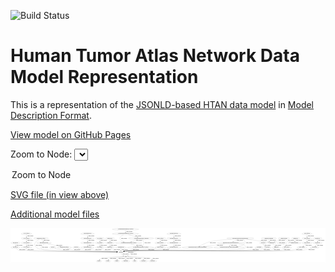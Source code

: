 <link rel='stylesheet' href="assets/style.css">
<link rel='stylesheet' href="https://unpkg.com/leaflet@1.5.1/dist/leaflet.css" integrity="sha512-xwE/Az9zrjBIphAcBb3F6JVqxf46+CDLwfLMHloNu6KEQCAWi6HcDUbeOfBIptF7tcCzusKFjFw2yuvEpDL9wQ==" crossorigin="">
<script type="text/javascript" src="https://code.jquery.com/jquery-3.2.1.min.js"></script>
<script type="text/javascript"  src="https://unpkg.com/leaflet@1.5.1/dist/leaflet.js"></script>
<script type="text/javascript" src="assets/actions.js"></script>

![Build Status](https://github.com/CBIIT/htan-model/actions/workflows/model-test-and-deploy.yml/badge.svg)

# Human Tumor Atlas Network Data Model Representation

This is a representation of the [JSONLD-based HTAN data model](https://github.com/ncihtan/data-models.git) in [Model Description Format](https://github.com/CBIIT/bento-mdf).

[View model on GitHub Pages](https://cbiit.github.io/icdc-model-tool/)


Zoom to Node: <select id="node_select">
  <option value="">Zoom to Node</option>
</select>
<div id="model"></div>

<p>
<a href="./model-desc/htan-model.svg">SVG file (in view above)</a>
<p>
<a href="./model-desc">Additional model files</a>
<div id='graph' style='display:off;'>
<svg width="6027pt" height="653pt"
 viewBox="0.00 0.00 6026.99 653.00" xmlns="http://www.w3.org/2000/svg" xmlns:xlink="http://www.w3.org/1999/xlink">
<g id="graph0" class="graph" transform="scale(1 1) rotate(0) translate(4 649)">
<title>Perl</title>
<polygon fill="#ffffff" stroke="transparent" points="-4,4 -4,-649 6022.9919,-649 6022.9919,4 -4,4"/>
<!-- ScATAC_seqLevel4 -->
<g id="node1" class="node">
<title>ScATAC_seqLevel4</title>
<ellipse fill="none" stroke="#000000" cx="300.9919" cy="-540" rx="100.9827" ry="18"/>
<text text-anchor="middle" x="300.9919" y="-536.3" font-family="Times,serif" font-size="14.00" fill="#000000">ScATAC_seqLevel4</text>
</g>
<!-- ScATAC_seqLevel3 -->
<g id="node15" class="node">
<title>ScATAC_seqLevel3</title>
<ellipse fill="none" stroke="#000000" cx="300.9919" cy="-453" rx="100.9827" ry="18"/>
<text text-anchor="middle" x="300.9919" y="-449.3" font-family="Times,serif" font-size="14.00" fill="#000000">ScATAC_seqLevel3</text>
</g>
<!-- ScATAC_seqLevel4&#45;&gt;ScATAC_seqLevel3 -->
<g id="edge13" class="edge">
<title>ScATAC_seqLevel4&#45;&gt;ScATAC_seqLevel3</title>
<path fill="none" stroke="#000000" d="M300.9919,-521.9735C300.9919,-510.1918 300.9919,-494.5607 300.9919,-481.1581"/>
<polygon fill="#000000" stroke="#000000" points="304.492,-481.0033 300.9919,-471.0034 297.492,-481.0034 304.492,-481.0033"/>
<text text-anchor="middle" x="374.9919" y="-492.8" font-family="Times,serif" font-size="14.00" fill="#000000">requires_component</text>
</g>
<!-- Biospecimen -->
<g id="node2" class="node">
<title>Biospecimen</title>
<ellipse fill="none" stroke="#000000" cx="2108.9919" cy="-192" rx="70.3881" ry="18"/>
<text text-anchor="middle" x="2108.9919" y="-188.3" font-family="Times,serif" font-size="14.00" fill="#000000">Biospecimen</text>
</g>
<!-- Patient -->
<g id="node43" class="node">
<title>Patient</title>
<ellipse fill="none" stroke="#000000" cx="2200.9919" cy="-105" rx="44.393" ry="18"/>
<text text-anchor="middle" x="2200.9919" y="-101.3" font-family="Times,serif" font-size="14.00" fill="#000000">Patient</text>
</g>
<!-- Biospecimen&#45;&gt;Patient -->
<g id="edge17" class="edge">
<title>Biospecimen&#45;&gt;Patient</title>
<path fill="none" stroke="#000000" d="M2110.6341,-173.7115C2112.4275,-163.1101 2116.1735,-150.1007 2123.9919,-141 2132.1057,-131.5555 2143.2355,-124.426 2154.5119,-119.1114"/>
<polygon fill="#000000" stroke="#000000" points="2156.1434,-122.2201 2163.9555,-115.063 2153.3853,-115.7863 2156.1434,-122.2201"/>
<text text-anchor="middle" x="2197.9919" y="-144.8" font-family="Times,serif" font-size="14.00" fill="#000000">requires_component</text>
</g>
<!-- ScmC_seqLevel1 -->
<g id="node3" class="node">
<title>ScmC_seqLevel1</title>
<ellipse fill="none" stroke="#000000" cx="90.9919" cy="-279" rx="90.9839" ry="18"/>
<text text-anchor="middle" x="90.9919" y="-275.3" font-family="Times,serif" font-size="14.00" fill="#000000">ScmC_seqLevel1</text>
</g>
<!-- ScmC_seqLevel1&#45;&gt;Biospecimen -->
<g id="edge10" class="edge">
<title>ScmC_seqLevel1&#45;&gt;Biospecimen</title>
<path fill="none" stroke="#000000" d="M104.7485,-261.0118C114.9575,-249.2098 130.0076,-234.7547 146.9919,-228 191.3791,-210.3471 1664.7349,-195.9871 2028.4426,-192.7055"/>
<polygon fill="#000000" stroke="#000000" points="2028.6536,-196.2039 2038.6217,-192.614 2028.5906,-189.2041 2028.6536,-196.2039"/>
<text text-anchor="middle" x="220.9919" y="-231.8" font-family="Times,serif" font-size="14.00" fill="#000000">requires_component</text>
</g>
<!-- ScATAC_seqLevel1 -->
<g id="node4" class="node">
<title>ScATAC_seqLevel1</title>
<ellipse fill="none" stroke="#000000" cx="300.9919" cy="-279" rx="100.9827" ry="18"/>
<text text-anchor="middle" x="300.9919" y="-275.3" font-family="Times,serif" font-size="14.00" fill="#000000">ScATAC_seqLevel1</text>
</g>
<!-- ScATAC_seqLevel1&#45;&gt;Biospecimen -->
<g id="edge12" class="edge">
<title>ScATAC_seqLevel1&#45;&gt;Biospecimen</title>
<path fill="none" stroke="#000000" d="M297.3539,-260.8075C296.2811,-249.6895 297.2409,-236.0957 305.9919,-228 338.0226,-198.368 1682.3175,-193.0436 2028.4105,-192.1632"/>
<polygon fill="#000000" stroke="#000000" points="2028.6088,-195.6629 2038.6,-192.1379 2028.5913,-188.6629 2028.6088,-195.6629"/>
<text text-anchor="middle" x="379.9919" y="-231.8" font-family="Times,serif" font-size="14.00" fill="#000000">requires_component</text>
</g>
<!-- Slide_seqLevel3 -->
<g id="node5" class="node">
<title>Slide_seqLevel3</title>
<ellipse fill="none" stroke="#000000" cx="5870.9919" cy="-453" rx="86.3847" ry="18"/>
<text text-anchor="middle" x="5870.9919" y="-449.3" font-family="Times,serif" font-size="14.00" fill="#000000">Slide_seqLevel3</text>
</g>
<!-- Slide_seqLevel2 -->
<g id="node66" class="node">
<title>Slide_seqLevel2</title>
<ellipse fill="none" stroke="#000000" cx="5870.9919" cy="-366" rx="86.3847" ry="18"/>
<text text-anchor="middle" x="5870.9919" y="-362.3" font-family="Times,serif" font-size="14.00" fill="#000000">Slide_seqLevel2</text>
</g>
<!-- Slide_seqLevel3&#45;&gt;Slide_seqLevel2 -->
<g id="edge8" class="edge">
<title>Slide_seqLevel3&#45;&gt;Slide_seqLevel2</title>
<path fill="none" stroke="#000000" d="M5870.9919,-434.9735C5870.9919,-423.1918 5870.9919,-407.5607 5870.9919,-394.1581"/>
<polygon fill="#000000" stroke="#000000" points="5874.492,-394.0033 5870.9919,-384.0034 5867.492,-394.0034 5874.492,-394.0033"/>
<text text-anchor="middle" x="5944.9919" y="-405.8" font-family="Times,serif" font-size="14.00" fill="#000000">requires_component</text>
</g>
<!-- ImagingLevel4 -->
<g id="node6" class="node">
<title>ImagingLevel4</title>
<ellipse fill="none" stroke="#000000" cx="5452.9919" cy="-453" rx="80.6858" ry="18"/>
<text text-anchor="middle" x="5452.9919" y="-449.3" font-family="Times,serif" font-size="14.00" fill="#000000">ImagingLevel4</text>
</g>
<!-- ImagingLevel3Channels -->
<g id="node8" class="node">
<title>ImagingLevel3Channels</title>
<ellipse fill="none" stroke="#000000" cx="5430.9919" cy="-366" rx="124.2781" ry="18"/>
<text text-anchor="middle" x="5430.9919" y="-362.3" font-family="Times,serif" font-size="14.00" fill="#000000">ImagingLevel3Channels</text>
</g>
<!-- ImagingLevel4&#45;&gt;ImagingLevel3Channels -->
<g id="edge9" class="edge">
<title>ImagingLevel4&#45;&gt;ImagingLevel3Channels</title>
<path fill="none" stroke="#000000" d="M5448.4335,-434.9735C5445.4247,-423.0751 5441.4232,-407.2508 5438.0119,-393.7606"/>
<polygon fill="#000000" stroke="#000000" points="5441.3893,-392.8401 5435.5445,-384.0034 5434.6029,-394.5563 5441.3893,-392.8401"/>
<text text-anchor="middle" x="5516.9919" y="-405.8" font-family="Times,serif" font-size="14.00" fill="#000000">requires_component</text>
</g>
<!-- _10xVisiumSpatialTranscriptomics_AuxiliaryFiles -->
<g id="node7" class="node">
<title>_10xVisiumSpatialTranscriptomics_AuxiliaryFiles</title>
<ellipse fill="none" stroke="#000000" cx="2494.9919" cy="-453" rx="243.1569" ry="18"/>
<text text-anchor="middle" x="2494.9919" y="-449.3" font-family="Times,serif" font-size="14.00" fill="#000000">_10xVisiumSpatialTranscriptomics_AuxiliaryFiles</text>
</g>
<!-- _10xVisiumSpatialTranscriptomics_RNA_seqLevel1 -->
<g id="node32" class="node">
<title>_10xVisiumSpatialTranscriptomics_RNA_seqLevel1</title>
<ellipse fill="none" stroke="#000000" cx="2485.9919" cy="-279" rx="252.6553" ry="18"/>
<text text-anchor="middle" x="2485.9919" y="-275.3" font-family="Times,serif" font-size="14.00" fill="#000000">_10xVisiumSpatialTranscriptomics_RNA_seqLevel1</text>
</g>
<!-- _10xVisiumSpatialTranscriptomics_AuxiliaryFiles&#45;&gt;_10xVisiumSpatialTranscriptomics_RNA_seqLevel1 -->
<g id="edge37" class="edge">
<title>_10xVisiumSpatialTranscriptomics_AuxiliaryFiles&#45;&gt;_10xVisiumSpatialTranscriptomics_RNA_seqLevel1</title>
<path fill="none" stroke="#000000" d="M2517.7929,-434.8934C2522.7458,-429.6966 2527.3031,-423.6229 2529.9919,-417 2547.0449,-374.9963 2549.405,-355.9664 2529.9919,-315 2528.1375,-311.0867 2525.6263,-307.4574 2522.7379,-304.1296"/>
<polygon fill="#000000" stroke="#000000" points="2525.0176,-301.4616 2515.4454,-296.9203 2520.0963,-306.4397 2525.0176,-301.4616"/>
<text text-anchor="middle" x="2617.9919" y="-362.3" font-family="Times,serif" font-size="14.00" fill="#000000">requires_component</text>
</g>
<!-- _10xVisiumSpatialTranscriptomics_RNA_seqLevel2 -->
<g id="node46" class="node">
<title>_10xVisiumSpatialTranscriptomics_RNA_seqLevel2</title>
<ellipse fill="none" stroke="#000000" cx="2254.9919" cy="-366" rx="252.6553" ry="18"/>
<text text-anchor="middle" x="2254.9919" y="-362.3" font-family="Times,serif" font-size="14.00" fill="#000000">_10xVisiumSpatialTranscriptomics_RNA_seqLevel2</text>
</g>
<!-- _10xVisiumSpatialTranscriptomics_AuxiliaryFiles&#45;&gt;_10xVisiumSpatialTranscriptomics_RNA_seqLevel2 -->
<g id="edge36" class="edge">
<title>_10xVisiumSpatialTranscriptomics_AuxiliaryFiles&#45;&gt;_10xVisiumSpatialTranscriptomics_RNA_seqLevel2</title>
<path fill="none" stroke="#000000" d="M2437.231,-435.497C2419.4246,-429.8606 2399.8173,-423.4088 2381.9919,-417 2356.95,-407.9967 2329.5112,-397.1095 2306.5659,-387.7102"/>
<polygon fill="#000000" stroke="#000000" points="2307.6069,-384.3538 2297.0275,-383.7829 2304.9418,-390.8266 2307.6069,-384.3538"/>
<text text-anchor="middle" x="2455.9919" y="-405.8" font-family="Times,serif" font-size="14.00" fill="#000000">requires_component</text>
</g>
<!-- BulkMethylation_seqLevel2 -->
<g id="node9" class="node">
<title>BulkMethylation_seqLevel2</title>
<ellipse fill="none" stroke="#000000" cx="635.9919" cy="-366" rx="140.2752" ry="18"/>
<text text-anchor="middle" x="635.9919" y="-362.3" font-family="Times,serif" font-size="14.00" fill="#000000">BulkMethylation_seqLevel2</text>
</g>
<!-- BulkMethylation_seqLevel2&#45;&gt;Biospecimen -->
<g id="edge32" class="edge">
<title>BulkMethylation_seqLevel2&#45;&gt;Biospecimen</title>
<path fill="none" stroke="#000000" d="M632.6801,-347.7384C629.9718,-337.1465 625.2005,-324.1377 616.9919,-315 605.0375,-301.6924 590.3965,-312.2169 580.9919,-297 572.5802,-283.3896 570.2488,-272.8569 580.9919,-261 629.9423,-206.9749 1719.5792,-194.8623 2028.1977,-192.511"/>
<polygon fill="#000000" stroke="#000000" points="2028.4351,-196.0094 2038.4086,-192.4346 2028.3827,-189.0096 2028.4351,-196.0094"/>
<text text-anchor="middle" x="654.9919" y="-275.3" font-family="Times,serif" font-size="14.00" fill="#000000">requires_component</text>
</g>
<!-- BulkMethylation_seqLevel1 -->
<g id="node29" class="node">
<title>BulkMethylation_seqLevel1</title>
<ellipse fill="none" stroke="#000000" cx="1027.9919" cy="-279" rx="140.2752" ry="18"/>
<text text-anchor="middle" x="1027.9919" y="-275.3" font-family="Times,serif" font-size="14.00" fill="#000000">BulkMethylation_seqLevel1</text>
</g>
<!-- BulkMethylation_seqLevel2&#45;&gt;BulkMethylation_seqLevel1 -->
<g id="edge31" class="edge">
<title>BulkMethylation_seqLevel2&#45;&gt;BulkMethylation_seqLevel1</title>
<path fill="none" stroke="#000000" d="M706.5264,-350.3457C774.4211,-335.2772 876.9673,-312.5182 947.9017,-296.7751"/>
<polygon fill="#000000" stroke="#000000" points="948.69,-300.1854 957.6941,-294.6018 947.1733,-293.3517 948.69,-300.1854"/>
<text text-anchor="middle" x="929.9919" y="-318.8" font-family="Times,serif" font-size="14.00" fill="#000000">requires_component</text>
</g>
<!-- MassSpectrometryLevel1 -->
<g id="node10" class="node">
<title>MassSpectrometryLevel1</title>
<ellipse fill="none" stroke="#000000" cx="1469.9919" cy="-279" rx="130.777" ry="18"/>
<text text-anchor="middle" x="1469.9919" y="-275.3" font-family="Times,serif" font-size="14.00" fill="#000000">MassSpectrometryLevel1</text>
</g>
<!-- MassSpectrometryLevel1&#45;&gt;Biospecimen -->
<g id="edge30" class="edge">
<title>MassSpectrometryLevel1&#45;&gt;Biospecimen</title>
<path fill="none" stroke="#000000" d="M1506.3495,-261.7001C1532.5862,-250.0568 1569.1943,-235.508 1602.9919,-228 1681.9108,-210.4685 1907.8708,-199.5676 2029.385,-194.8035"/>
<polygon fill="#000000" stroke="#000000" points="2029.523,-198.3008 2039.38,-194.4162 2029.2519,-191.3061 2029.523,-198.3008"/>
<text text-anchor="middle" x="1676.9919" y="-231.8" font-family="Times,serif" font-size="14.00" fill="#000000">requires_component</text>
</g>
<!-- ElectronMicroscopyLevel4 -->
<g id="node11" class="node">
<title>ElectronMicroscopyLevel4</title>
<ellipse fill="none" stroke="#000000" cx="3122.9919" cy="-540" rx="135.6761" ry="18"/>
<text text-anchor="middle" x="3122.9919" y="-536.3" font-family="Times,serif" font-size="14.00" fill="#000000">ElectronMicroscopyLevel4</text>
</g>
<!-- ElectronMicroscopyLevel3 -->
<g id="node30" class="node">
<title>ElectronMicroscopyLevel3</title>
<ellipse fill="none" stroke="#000000" cx="3122.9919" cy="-453" rx="135.6761" ry="18"/>
<text text-anchor="middle" x="3122.9919" y="-449.3" font-family="Times,serif" font-size="14.00" fill="#000000">ElectronMicroscopyLevel3</text>
</g>
<!-- ElectronMicroscopyLevel4&#45;&gt;ElectronMicroscopyLevel3 -->
<g id="edge33" class="edge">
<title>ElectronMicroscopyLevel4&#45;&gt;ElectronMicroscopyLevel3</title>
<path fill="none" stroke="#000000" d="M3122.9919,-521.9735C3122.9919,-510.1918 3122.9919,-494.5607 3122.9919,-481.1581"/>
<polygon fill="#000000" stroke="#000000" points="3126.492,-481.0033 3122.9919,-471.0034 3119.492,-481.0034 3126.492,-481.0033"/>
<text text-anchor="middle" x="3196.9919" y="-492.8" font-family="Times,serif" font-size="14.00" fill="#000000">requires_component</text>
</g>
<!-- Exposure -->
<g id="node12" class="node">
<title>Exposure</title>
<ellipse fill="none" stroke="#000000" cx="1687.9919" cy="-18" rx="54.6905" ry="18"/>
<text text-anchor="middle" x="1687.9919" y="-14.3" font-family="Times,serif" font-size="14.00" fill="#000000">Exposure</text>
</g>
<!-- OtherAssay -->
<g id="node13" class="node">
<title>OtherAssay</title>
<ellipse fill="none" stroke="#000000" cx="803.9919" cy="-279" rx="65.7887" ry="18"/>
<text text-anchor="middle" x="803.9919" y="-275.3" font-family="Times,serif" font-size="14.00" fill="#000000">OtherAssay</text>
</g>
<!-- OtherAssay&#45;&gt;Biospecimen -->
<g id="edge23" class="edge">
<title>OtherAssay&#45;&gt;Biospecimen</title>
<path fill="none" stroke="#000000" d="M844.112,-264.5787C880.1821,-252.3525 934.8858,-235.6249 983.9919,-228 1086.1937,-212.1308 1788.7552,-197.8881 2028.7981,-193.4349"/>
<polygon fill="#000000" stroke="#000000" points="2028.9187,-196.9333 2038.8523,-193.249 2028.7893,-189.9345 2028.9187,-196.9333"/>
<text text-anchor="middle" x="1057.9919" y="-231.8" font-family="Times,serif" font-size="14.00" fill="#000000">requires_component</text>
</g>
<!-- HI_C_seqLevel1 -->
<g id="node14" class="node">
<title>HI_C_seqLevel1</title>
<ellipse fill="none" stroke="#000000" cx="1705.9919" cy="-279" rx="87.1846" ry="18"/>
<text text-anchor="middle" x="1705.9919" y="-275.3" font-family="Times,serif" font-size="14.00" fill="#000000">HI_C_seqLevel1</text>
</g>
<!-- HI_C_seqLevel1&#45;&gt;Biospecimen -->
<g id="edge22" class="edge">
<title>HI_C_seqLevel1&#45;&gt;Biospecimen</title>
<path fill="none" stroke="#000000" d="M1727.0367,-261.2911C1741.9535,-249.7753 1762.9777,-235.5447 1783.9919,-228 1827.8004,-212.2714 1948.8419,-201.9215 2030.1937,-196.5133"/>
<polygon fill="#000000" stroke="#000000" points="2030.6544,-199.9907 2040.405,-195.8464 2030.1982,-193.0056 2030.6544,-199.9907"/>
<text text-anchor="middle" x="1857.9919" y="-231.8" font-family="Times,serif" font-size="14.00" fill="#000000">requires_component</text>
</g>
<!-- ScATAC_seqLevel2 -->
<g id="node27" class="node">
<title>ScATAC_seqLevel2</title>
<ellipse fill="none" stroke="#000000" cx="300.9919" cy="-366" rx="100.9827" ry="18"/>
<text text-anchor="middle" x="300.9919" y="-362.3" font-family="Times,serif" font-size="14.00" fill="#000000">ScATAC_seqLevel2</text>
</g>
<!-- ScATAC_seqLevel3&#45;&gt;ScATAC_seqLevel2 -->
<g id="edge24" class="edge">
<title>ScATAC_seqLevel3&#45;&gt;ScATAC_seqLevel2</title>
<path fill="none" stroke="#000000" d="M300.9919,-434.9735C300.9919,-423.1918 300.9919,-407.5607 300.9919,-394.1581"/>
<polygon fill="#000000" stroke="#000000" points="304.492,-394.0033 300.9919,-384.0034 297.492,-394.0034 304.492,-394.0033"/>
<text text-anchor="middle" x="374.9919" y="-405.8" font-family="Times,serif" font-size="14.00" fill="#000000">requires_component</text>
</g>
<!-- NanoStringGeoMxDSPSpatialTranscriptomicsLevel3 -->
<g id="node16" class="node">
<title>NanoStringGeoMxDSPSpatialTranscriptomicsLevel3</title>
<ellipse fill="none" stroke="#000000" cx="4392.9919" cy="-453" rx="258.0542" ry="18"/>
<text text-anchor="middle" x="4392.9919" y="-449.3" font-family="Times,serif" font-size="14.00" fill="#000000">NanoStringGeoMxDSPSpatialTranscriptomicsLevel3</text>
</g>
<!-- NanoStringGeoMxDSPROIDCCSegmentAnnotationMetadata -->
<g id="node37" class="node">
<title>NanoStringGeoMxDSPROIDCCSegmentAnnotationMetadata</title>
<ellipse fill="none" stroke="#000000" cx="3571.9919" cy="-279" rx="295.1477" ry="18"/>
<text text-anchor="middle" x="3571.9919" y="-275.3" font-family="Times,serif" font-size="14.00" fill="#000000">NanoStringGeoMxDSPROIDCCSegmentAnnotationMetadata</text>
</g>
<!-- NanoStringGeoMxDSPSpatialTranscriptomicsLevel3&#45;&gt;NanoStringGeoMxDSPROIDCCSegmentAnnotationMetadata -->
<g id="edge28" class="edge">
<title>NanoStringGeoMxDSPSpatialTranscriptomicsLevel3&#45;&gt;NanoStringGeoMxDSPROIDCCSegmentAnnotationMetadata</title>
<path fill="none" stroke="#000000" d="M4222.1361,-439.4899C4074.372,-426.6679 3872.6367,-406.1144 3794.9919,-384 3727.1761,-364.6851 3654.2711,-326.7325 3610.9251,-302.1375"/>
<polygon fill="#000000" stroke="#000000" points="3612.5537,-299.0368 3602.1367,-297.1035 3609.0744,-305.111 3612.5537,-299.0368"/>
<text text-anchor="middle" x="3868.9919" y="-362.3" font-family="Times,serif" font-size="14.00" fill="#000000">requires_component</text>
</g>
<!-- NanoStringGeoMxDSPSpatialTranscriptomicsLevel1 -->
<g id="node39" class="node">
<title>NanoStringGeoMxDSPSpatialTranscriptomicsLevel1</title>
<ellipse fill="none" stroke="#000000" cx="4209.9919" cy="-366" rx="258.0542" ry="18"/>
<text text-anchor="middle" x="4209.9919" y="-362.3" font-family="Times,serif" font-size="14.00" fill="#000000">NanoStringGeoMxDSPSpatialTranscriptomicsLevel1</text>
</g>
<!-- NanoStringGeoMxDSPSpatialTranscriptomicsLevel3&#45;&gt;NanoStringGeoMxDSPSpatialTranscriptomicsLevel1 -->
<g id="edge27" class="edge">
<title>NanoStringGeoMxDSPSpatialTranscriptomicsLevel3&#45;&gt;NanoStringGeoMxDSPSpatialTranscriptomicsLevel1</title>
<path fill="none" stroke="#000000" d="M4355.5176,-435.1843C4326.9932,-421.6236 4287.5556,-402.8745 4256.93,-388.3148"/>
<polygon fill="#000000" stroke="#000000" points="4258.2643,-385.0738 4247.7302,-383.9411 4255.2588,-391.3958 4258.2643,-385.0738"/>
<text text-anchor="middle" x="4386.9919" y="-405.8" font-family="Times,serif" font-size="14.00" fill="#000000">requires_component</text>
</g>
<!-- ImagingLevel2 -->
<g id="node60" class="node">
<title>ImagingLevel2</title>
<ellipse fill="none" stroke="#000000" cx="4996.9919" cy="-366" rx="80.6858" ry="18"/>
<text text-anchor="middle" x="4996.9919" y="-362.3" font-family="Times,serif" font-size="14.00" fill="#000000">ImagingLevel2</text>
</g>
<!-- NanoStringGeoMxDSPSpatialTranscriptomicsLevel3&#45;&gt;ImagingLevel2 -->
<g id="edge26" class="edge">
<title>NanoStringGeoMxDSPSpatialTranscriptomicsLevel3&#45;&gt;ImagingLevel2</title>
<path fill="none" stroke="#000000" d="M4514.8842,-437.1014C4654.8528,-418.7767 4870.127,-390.3584 4907.9919,-384 4914.5725,-382.895 4921.4101,-381.6633 4928.2398,-380.377"/>
<polygon fill="#000000" stroke="#000000" points="4929.0495,-383.7855 4938.2097,-378.4618 4927.7289,-376.9112 4929.0495,-383.7855"/>
<text text-anchor="middle" x="4845.9919" y="-405.8" font-family="Times,serif" font-size="14.00" fill="#000000">requires_component</text>
</g>
<!-- NanoStringGeoMxDSPROIRCCSegmentAnnotationMetadata -->
<g id="node64" class="node">
<title>NanoStringGeoMxDSPROIRCCSegmentAnnotationMetadata</title>
<ellipse fill="none" stroke="#000000" cx="4178.9919" cy="-279" rx="294.3478" ry="18"/>
<text text-anchor="middle" x="4178.9919" y="-275.3" font-family="Times,serif" font-size="14.00" fill="#000000">NanoStringGeoMxDSPROIRCCSegmentAnnotationMetadata</text>
</g>
<!-- NanoStringGeoMxDSPSpatialTranscriptomicsLevel3&#45;&gt;NanoStringGeoMxDSPROIRCCSegmentAnnotationMetadata -->
<g id="edge29" class="edge">
<title>NanoStringGeoMxDSPSpatialTranscriptomicsLevel3&#45;&gt;NanoStringGeoMxDSPROIRCCSegmentAnnotationMetadata</title>
<path fill="none" stroke="#000000" d="M4441.4779,-435.1689C4450.1503,-430.3041 4458.483,-424.3032 4464.9919,-417 4485.7022,-393.7627 4496.0577,-372.6046 4476.9919,-348 4458.1191,-323.6444 4395.1256,-307.1916 4331.8881,-296.4814"/>
<polygon fill="#000000" stroke="#000000" points="4332.1793,-292.9823 4321.7435,-294.8114 4331.0422,-299.8893 4332.1793,-292.9823"/>
<text text-anchor="middle" x="4561.9919" y="-362.3" font-family="Times,serif" font-size="14.00" fill="#000000">requires_component</text>
</g>
<!-- ImagingLevel3Segmentation -->
<g id="node17" class="node">
<title>ImagingLevel3Segmentation</title>
<ellipse fill="none" stroke="#000000" cx="4939.9919" cy="-453" rx="145.6742" ry="18"/>
<text text-anchor="middle" x="4939.9919" y="-449.3" font-family="Times,serif" font-size="14.00" fill="#000000">ImagingLevel3Segmentation</text>
</g>
<!-- ImagingLevel3Segmentation&#45;&gt;ImagingLevel2 -->
<g id="edge20" class="edge">
<title>ImagingLevel3Segmentation&#45;&gt;ImagingLevel2</title>
<path fill="none" stroke="#000000" d="M4936.3451,-434.9217C4935.2128,-424.6456 4935.4628,-411.8956 4940.9919,-402 4943.8812,-396.829 4947.858,-392.2857 4952.3711,-388.3258"/>
<polygon fill="#000000" stroke="#000000" points="4954.5578,-391.0597 4960.3753,-382.2049 4950.3056,-385.4992 4954.5578,-391.0597"/>
<text text-anchor="middle" x="5014.9919" y="-405.8" font-family="Times,serif" font-size="14.00" fill="#000000">requires_component</text>
</g>
<!-- ScRNA_seqLevel4 -->
<g id="node18" class="node">
<title>ScRNA_seqLevel4</title>
<ellipse fill="none" stroke="#000000" cx="5669.9919" cy="-540" rx="96.6831" ry="18"/>
<text text-anchor="middle" x="5669.9919" y="-536.3" font-family="Times,serif" font-size="14.00" fill="#000000">ScRNA_seqLevel4</text>
</g>
<!-- ScRNA_seqLevel3 -->
<g id="node31" class="node">
<title>ScRNA_seqLevel3</title>
<ellipse fill="none" stroke="#000000" cx="5669.9919" cy="-453" rx="96.6831" ry="18"/>
<text text-anchor="middle" x="5669.9919" y="-449.3" font-family="Times,serif" font-size="14.00" fill="#000000">ScRNA_seqLevel3</text>
</g>
<!-- ScRNA_seqLevel4&#45;&gt;ScRNA_seqLevel3 -->
<g id="edge21" class="edge">
<title>ScRNA_seqLevel4&#45;&gt;ScRNA_seqLevel3</title>
<path fill="none" stroke="#000000" d="M5669.9919,-521.9735C5669.9919,-510.1918 5669.9919,-494.5607 5669.9919,-481.1581"/>
<polygon fill="#000000" stroke="#000000" points="5673.492,-481.0033 5669.9919,-471.0034 5666.492,-481.0034 5673.492,-481.0033"/>
<text text-anchor="middle" x="5743.9919" y="-492.8" font-family="Times,serif" font-size="14.00" fill="#000000">requires_component</text>
</g>
<!-- HI_C_seqLevel3 -->
<g id="node19" class="node">
<title>HI_C_seqLevel3</title>
<ellipse fill="none" stroke="#000000" cx="1705.9919" cy="-453" rx="87.1846" ry="18"/>
<text text-anchor="middle" x="1705.9919" y="-449.3" font-family="Times,serif" font-size="14.00" fill="#000000">HI_C_seqLevel3</text>
</g>
<!-- HI_C_seqLevel2 -->
<g id="node55" class="node">
<title>HI_C_seqLevel2</title>
<ellipse fill="none" stroke="#000000" cx="1705.9919" cy="-366" rx="87.1846" ry="18"/>
<text text-anchor="middle" x="1705.9919" y="-362.3" font-family="Times,serif" font-size="14.00" fill="#000000">HI_C_seqLevel2</text>
</g>
<!-- HI_C_seqLevel3&#45;&gt;HI_C_seqLevel2 -->
<g id="edge52" class="edge">
<title>HI_C_seqLevel3&#45;&gt;HI_C_seqLevel2</title>
<path fill="none" stroke="#000000" d="M1705.9919,-434.9735C1705.9919,-423.1918 1705.9919,-407.5607 1705.9919,-394.1581"/>
<polygon fill="#000000" stroke="#000000" points="1709.492,-394.0033 1705.9919,-384.0034 1702.492,-394.0034 1709.492,-394.0033"/>
<text text-anchor="middle" x="1779.9919" y="-405.8" font-family="Times,serif" font-size="14.00" fill="#000000">requires_component</text>
</g>
<!-- FollowUp -->
<g id="node20" class="node">
<title>FollowUp</title>
<ellipse fill="none" stroke="#000000" cx="1858.9919" cy="-18" rx="54.6905" ry="18"/>
<text text-anchor="middle" x="1858.9919" y="-14.3" font-family="Times,serif" font-size="14.00" fill="#000000">FollowUp</text>
</g>
<!-- RPPALevel3 -->
<g id="node21" class="node">
<title>RPPALevel3</title>
<ellipse fill="none" stroke="#000000" cx="1253.9919" cy="-279" rx="67.6881" ry="18"/>
<text text-anchor="middle" x="1253.9919" y="-275.3" font-family="Times,serif" font-size="14.00" fill="#000000">RPPALevel3</text>
</g>
<!-- RPPALevel3&#45;&gt;Biospecimen -->
<g id="edge57" class="edge">
<title>RPPALevel3&#45;&gt;Biospecimen</title>
<path fill="none" stroke="#000000" d="M1289.6569,-263.6377C1319.3715,-251.6132 1363.1234,-235.6826 1402.9919,-228 1520.6933,-205.3191 1869.8206,-196.2909 2028.6752,-193.2857"/>
<polygon fill="#000000" stroke="#000000" points="2028.9259,-196.7817 2038.8591,-193.0964 2028.7957,-189.7829 2028.9259,-196.7817"/>
<text text-anchor="middle" x="1476.9919" y="-231.8" font-family="Times,serif" font-size="14.00" fill="#000000">requires_component</text>
</g>
<!-- BulkWESLevel2 -->
<g id="node22" class="node">
<title>BulkWESLevel2</title>
<ellipse fill="none" stroke="#000000" cx="1897.9919" cy="-366" rx="86.3847" ry="18"/>
<text text-anchor="middle" x="1897.9919" y="-362.3" font-family="Times,serif" font-size="14.00" fill="#000000">BulkWESLevel2</text>
</g>
<!-- BulkWESLevel1 -->
<g id="node24" class="node">
<title>BulkWESLevel1</title>
<ellipse fill="none" stroke="#000000" cx="1897.9919" cy="-279" rx="86.3847" ry="18"/>
<text text-anchor="middle" x="1897.9919" y="-275.3" font-family="Times,serif" font-size="14.00" fill="#000000">BulkWESLevel1</text>
</g>
<!-- BulkWESLevel2&#45;&gt;BulkWESLevel1 -->
<g id="edge59" class="edge">
<title>BulkWESLevel2&#45;&gt;BulkWESLevel1</title>
<path fill="none" stroke="#000000" d="M1897.9919,-347.9735C1897.9919,-336.1918 1897.9919,-320.5607 1897.9919,-307.1581"/>
<polygon fill="#000000" stroke="#000000" points="1901.492,-307.0033 1897.9919,-297.0034 1894.492,-307.0034 1901.492,-307.0033"/>
<text text-anchor="middle" x="1971.9919" y="-318.8" font-family="Times,serif" font-size="14.00" fill="#000000">requires_component</text>
</g>
<!-- BulkRNA_seqLevel3 -->
<g id="node23" class="node">
<title>BulkRNA_seqLevel3</title>
<ellipse fill="none" stroke="#000000" cx="2862.9919" cy="-453" rx="106.6812" ry="18"/>
<text text-anchor="middle" x="2862.9919" y="-449.3" font-family="Times,serif" font-size="14.00" fill="#000000">BulkRNA_seqLevel3</text>
</g>
<!-- BulkRNA_seqLevel2 -->
<g id="node53" class="node">
<title>BulkRNA_seqLevel2</title>
<ellipse fill="none" stroke="#000000" cx="2862.9919" cy="-366" rx="106.6812" ry="18"/>
<text text-anchor="middle" x="2862.9919" y="-362.3" font-family="Times,serif" font-size="14.00" fill="#000000">BulkRNA_seqLevel2</text>
</g>
<!-- BulkRNA_seqLevel3&#45;&gt;BulkRNA_seqLevel2 -->
<g id="edge58" class="edge">
<title>BulkRNA_seqLevel3&#45;&gt;BulkRNA_seqLevel2</title>
<path fill="none" stroke="#000000" d="M2862.9919,-434.9735C2862.9919,-423.1918 2862.9919,-407.5607 2862.9919,-394.1581"/>
<polygon fill="#000000" stroke="#000000" points="2866.492,-394.0033 2862.9919,-384.0034 2859.492,-394.0034 2866.492,-394.0033"/>
<text text-anchor="middle" x="2936.9919" y="-405.8" font-family="Times,serif" font-size="14.00" fill="#000000">requires_component</text>
</g>
<!-- BulkWESLevel1&#45;&gt;Biospecimen -->
<g id="edge51" class="edge">
<title>BulkWESLevel1&#45;&gt;Biospecimen</title>
<path fill="none" stroke="#000000" d="M1914.4133,-260.9194C1925.4304,-249.8461 1940.8384,-236.2599 1956.9919,-228 1981.292,-215.5744 2009.9775,-207.3547 2035.8448,-201.9544"/>
<polygon fill="#000000" stroke="#000000" points="2036.8494,-205.3236 2045.9801,-199.9496 2035.491,-198.4567 2036.8494,-205.3236"/>
<text text-anchor="middle" x="2030.9919" y="-231.8" font-family="Times,serif" font-size="14.00" fill="#000000">requires_component</text>
</g>
<!-- MassSpectrometryLevel3 -->
<g id="node25" class="node">
<title>MassSpectrometryLevel3</title>
<ellipse fill="none" stroke="#000000" cx="1469.9919" cy="-453" rx="130.777" ry="18"/>
<text text-anchor="middle" x="1469.9919" y="-449.3" font-family="Times,serif" font-size="14.00" fill="#000000">MassSpectrometryLevel3</text>
</g>
<!-- MassSpectrometryLevel2 -->
<g id="node49" class="node">
<title>MassSpectrometryLevel2</title>
<ellipse fill="none" stroke="#000000" cx="1469.9919" cy="-366" rx="130.777" ry="18"/>
<text text-anchor="middle" x="1469.9919" y="-362.3" font-family="Times,serif" font-size="14.00" fill="#000000">MassSpectrometryLevel2</text>
</g>
<!-- MassSpectrometryLevel3&#45;&gt;MassSpectrometryLevel2 -->
<g id="edge49" class="edge">
<title>MassSpectrometryLevel3&#45;&gt;MassSpectrometryLevel2</title>
<path fill="none" stroke="#000000" d="M1469.9919,-434.9735C1469.9919,-423.1918 1469.9919,-407.5607 1469.9919,-394.1581"/>
<polygon fill="#000000" stroke="#000000" points="1473.492,-394.0033 1469.9919,-384.0034 1466.492,-394.0034 1473.492,-394.0033"/>
<text text-anchor="middle" x="1543.9919" y="-405.8" font-family="Times,serif" font-size="14.00" fill="#000000">requires_component</text>
</g>
<!-- _10xVisiumSpatialTranscriptomics_RNA_seqLevel3 -->
<g id="node26" class="node">
<title>_10xVisiumSpatialTranscriptomics_RNA_seqLevel3</title>
<ellipse fill="none" stroke="#000000" cx="2195.9919" cy="-540" rx="252.6553" ry="18"/>
<text text-anchor="middle" x="2195.9919" y="-536.3" font-family="Times,serif" font-size="14.00" fill="#000000">_10xVisiumSpatialTranscriptomics_RNA_seqLevel3</text>
</g>
<!-- _10xVisiumSpatialTranscriptomics_RNA_seqLevel3&#45;&gt;_10xVisiumSpatialTranscriptomics_AuxiliaryFiles -->
<g id="edge42" class="edge">
<title>_10xVisiumSpatialTranscriptomics_RNA_seqLevel3&#45;&gt;_10xVisiumSpatialTranscriptomics_AuxiliaryFiles</title>
<path fill="none" stroke="#000000" d="M2256.1394,-522.4989C2305.0027,-508.2811 2373.9814,-488.2104 2425.2573,-473.2907"/>
<polygon fill="#000000" stroke="#000000" points="2426.3167,-476.6277 2434.9406,-470.4731 2424.3609,-469.9064 2426.3167,-476.6277"/>
<text text-anchor="middle" x="2437.9919" y="-492.8" font-family="Times,serif" font-size="14.00" fill="#000000">requires_component</text>
</g>
<!-- _10xVisiumSpatialTranscriptomics_RNA_seqLevel3&#45;&gt;_10xVisiumSpatialTranscriptomics_RNA_seqLevel2 -->
<g id="edge41" class="edge">
<title>_10xVisiumSpatialTranscriptomics_RNA_seqLevel3&#45;&gt;_10xVisiumSpatialTranscriptomics_RNA_seqLevel2</title>
<path fill="none" stroke="#000000" d="M2156.7182,-522.134C2119.4766,-502.5946 2072.3348,-469.445 2094.9919,-435 2109.954,-412.2535 2134.1719,-396.9725 2159.2881,-386.7191"/>
<polygon fill="#000000" stroke="#000000" points="2160.8489,-389.8696 2168.9407,-383.0305 2158.3502,-383.3308 2160.8489,-389.8696"/>
<text text-anchor="middle" x="2168.9919" y="-449.3" font-family="Times,serif" font-size="14.00" fill="#000000">requires_component</text>
</g>
<!-- ScATAC_seqLevel2&#45;&gt;ScATAC_seqLevel1 -->
<g id="edge44" class="edge">
<title>ScATAC_seqLevel2&#45;&gt;ScATAC_seqLevel1</title>
<path fill="none" stroke="#000000" d="M299.171,-347.7043C298.6866,-342.0358 298.2317,-335.7649 297.9919,-330 297.6898,-322.7361 297.8887,-314.8952 298.2988,-307.5916"/>
<polygon fill="#000000" stroke="#000000" points="301.8049,-307.6265 299.0169,-297.4051 294.8222,-307.1342 301.8049,-307.6265"/>
<text text-anchor="middle" x="371.9919" y="-318.8" font-family="Times,serif" font-size="14.00" fill="#000000">requires_component</text>
</g>
<!-- ElectronMicroscopyLevel2 -->
<g id="node28" class="node">
<title>ElectronMicroscopyLevel2</title>
<ellipse fill="none" stroke="#000000" cx="3122.9919" cy="-366" rx="135.6761" ry="18"/>
<text text-anchor="middle" x="3122.9919" y="-362.3" font-family="Times,serif" font-size="14.00" fill="#000000">ElectronMicroscopyLevel2</text>
</g>
<!-- ElectronMicroscopyLevel1 -->
<g id="node54" class="node">
<title>ElectronMicroscopyLevel1</title>
<ellipse fill="none" stroke="#000000" cx="3122.9919" cy="-279" rx="135.6761" ry="18"/>
<text text-anchor="middle" x="3122.9919" y="-275.3" font-family="Times,serif" font-size="14.00" fill="#000000">ElectronMicroscopyLevel1</text>
</g>
<!-- ElectronMicroscopyLevel2&#45;&gt;ElectronMicroscopyLevel1 -->
<g id="edge45" class="edge">
<title>ElectronMicroscopyLevel2&#45;&gt;ElectronMicroscopyLevel1</title>
<path fill="none" stroke="#000000" d="M3122.9919,-347.9735C3122.9919,-336.1918 3122.9919,-320.5607 3122.9919,-307.1581"/>
<polygon fill="#000000" stroke="#000000" points="3126.492,-307.0033 3122.9919,-297.0034 3119.492,-307.0034 3126.492,-307.0033"/>
<text text-anchor="middle" x="3196.9919" y="-318.8" font-family="Times,serif" font-size="14.00" fill="#000000">requires_component</text>
</g>
<!-- BulkMethylation_seqLevel1&#45;&gt;Biospecimen -->
<g id="edge46" class="edge">
<title>BulkMethylation_seqLevel1&#45;&gt;Biospecimen</title>
<path fill="none" stroke="#000000" d="M1073.1511,-261.9518C1106.7698,-250.1064 1154.0731,-235.2026 1196.9919,-228 1355.6978,-201.3663 1836.6817,-194.3335 2028.6315,-192.5644"/>
<polygon fill="#000000" stroke="#000000" points="2028.6857,-196.0641 2038.6538,-192.4744 2028.6228,-189.0644 2028.6857,-196.0641"/>
<text text-anchor="middle" x="1270.9919" y="-231.8" font-family="Times,serif" font-size="14.00" fill="#000000">requires_component</text>
</g>
<!-- ElectronMicroscopyLevel3&#45;&gt;ElectronMicroscopyLevel2 -->
<g id="edge47" class="edge">
<title>ElectronMicroscopyLevel3&#45;&gt;ElectronMicroscopyLevel2</title>
<path fill="none" stroke="#000000" d="M3122.9919,-434.9735C3122.9919,-423.1918 3122.9919,-407.5607 3122.9919,-394.1581"/>
<polygon fill="#000000" stroke="#000000" points="3126.492,-394.0033 3122.9919,-384.0034 3119.492,-394.0034 3126.492,-394.0033"/>
<text text-anchor="middle" x="3196.9919" y="-405.8" font-family="Times,serif" font-size="14.00" fill="#000000">requires_component</text>
</g>
<!-- ScRNA_seqLevel2 -->
<g id="node65" class="node">
<title>ScRNA_seqLevel2</title>
<ellipse fill="none" stroke="#000000" cx="5669.9919" cy="-366" rx="96.6831" ry="18"/>
<text text-anchor="middle" x="5669.9919" y="-362.3" font-family="Times,serif" font-size="14.00" fill="#000000">ScRNA_seqLevel2</text>
</g>
<!-- ScRNA_seqLevel3&#45;&gt;ScRNA_seqLevel2 -->
<g id="edge38" class="edge">
<title>ScRNA_seqLevel3&#45;&gt;ScRNA_seqLevel2</title>
<path fill="none" stroke="#000000" d="M5669.9919,-434.9735C5669.9919,-423.1918 5669.9919,-407.5607 5669.9919,-394.1581"/>
<polygon fill="#000000" stroke="#000000" points="5673.492,-394.0033 5669.9919,-384.0034 5666.492,-394.0034 5673.492,-394.0033"/>
<text text-anchor="middle" x="5743.9919" y="-405.8" font-family="Times,serif" font-size="14.00" fill="#000000">requires_component</text>
</g>
<!-- _10xVisiumSpatialTranscriptomics_RNA_seqLevel1&#45;&gt;Biospecimen -->
<g id="edge66" class="edge">
<title>_10xVisiumSpatialTranscriptomics_RNA_seqLevel1&#45;&gt;Biospecimen</title>
<path fill="none" stroke="#000000" d="M2411.0581,-261.7076C2340.796,-245.4932 2236.972,-221.5339 2171.1786,-206.3508"/>
<polygon fill="#000000" stroke="#000000" points="2171.8874,-202.9224 2161.3564,-204.0841 2170.3133,-209.7432 2171.8874,-202.9224"/>
<text text-anchor="middle" x="2394.9919" y="-231.8" font-family="Times,serif" font-size="14.00" fill="#000000">requires_component</text>
</g>
<!-- ImagingLevel3Image -->
<g id="node33" class="node">
<title>ImagingLevel3Image</title>
<ellipse fill="none" stroke="#000000" cx="5228.9919" cy="-453" rx="109.6807" ry="18"/>
<text text-anchor="middle" x="5228.9919" y="-449.3" font-family="Times,serif" font-size="14.00" fill="#000000">ImagingLevel3Image</text>
</g>
<!-- ImagingLevel3Image&#45;&gt;ImagingLevel3Channels -->
<g id="edge67" class="edge">
<title>ImagingLevel3Image&#45;&gt;ImagingLevel3Channels</title>
<path fill="none" stroke="#000000" d="M5245.4531,-434.9967C5256.4861,-423.9542 5271.8969,-410.3733 5287.9919,-402 5303.897,-393.7255 5321.8015,-387.2841 5339.4212,-382.292"/>
<polygon fill="#000000" stroke="#000000" points="5340.4216,-385.6474 5349.1661,-379.6654 5338.5998,-378.8886 5340.4216,-385.6474"/>
<text text-anchor="middle" x="5361.9919" y="-405.8" font-family="Times,serif" font-size="14.00" fill="#000000">requires_component</text>
</g>
<!-- ImagingLevel3Image&#45;&gt;ImagingLevel2 -->
<g id="edge68" class="edge">
<title>ImagingLevel3Image&#45;&gt;ImagingLevel2</title>
<path fill="none" stroke="#000000" d="M5170.6741,-437.6712C5152.2036,-432.0457 5131.933,-425.0529 5113.9919,-417 5102.1705,-411.6939 5100.6216,-407.7142 5088.9919,-402 5076.481,-395.8527 5062.6411,-389.9802 5049.5772,-384.8276"/>
<polygon fill="#000000" stroke="#000000" points="5050.821,-381.5561 5040.2318,-381.2093 5048.2935,-388.0839 5050.821,-381.5561"/>
<text text-anchor="middle" x="5187.9919" y="-405.8" font-family="Times,serif" font-size="14.00" fill="#000000">requires_component</text>
</g>
<!-- SRRSImagingLevel2 -->
<g id="node34" class="node">
<title>SRRSImagingLevel2</title>
<ellipse fill="none" stroke="#000000" cx="2108.9919" cy="-279" rx="106.6812" ry="18"/>
<text text-anchor="middle" x="2108.9919" y="-275.3" font-family="Times,serif" font-size="14.00" fill="#000000">SRRSImagingLevel2</text>
</g>
<!-- SRRSImagingLevel2&#45;&gt;Biospecimen -->
<g id="edge64" class="edge">
<title>SRRSImagingLevel2&#45;&gt;Biospecimen</title>
<path fill="none" stroke="#000000" d="M2108.9919,-260.9735C2108.9919,-249.1918 2108.9919,-233.5607 2108.9919,-220.1581"/>
<polygon fill="#000000" stroke="#000000" points="2112.492,-220.0033 2108.9919,-210.0034 2105.492,-220.0034 2112.492,-220.0033"/>
<text text-anchor="middle" x="2182.9919" y="-231.8" font-family="Times,serif" font-size="14.00" fill="#000000">requires_component</text>
</g>
<!-- BulkRNA_seqLevel1 -->
<g id="node35" class="node">
<title>BulkRNA_seqLevel1</title>
<ellipse fill="none" stroke="#000000" cx="2862.9919" cy="-279" rx="106.6812" ry="18"/>
<text text-anchor="middle" x="2862.9919" y="-275.3" font-family="Times,serif" font-size="14.00" fill="#000000">BulkRNA_seqLevel1</text>
</g>
<!-- BulkRNA_seqLevel1&#45;&gt;Biospecimen -->
<g id="edge62" class="edge">
<title>BulkRNA_seqLevel1&#45;&gt;Biospecimen</title>
<path fill="none" stroke="#000000" d="M2785.7237,-266.5167C2773.1241,-264.5932 2760.2029,-262.6878 2747.9919,-261 2626.0521,-244.146 2595.5788,-239.2174 2472.9919,-228 2346.6009,-216.4345 2313.6056,-228.1566 2187.9919,-210 2181.8706,-209.1152 2175.5215,-208.0033 2169.2035,-206.7685"/>
<polygon fill="#000000" stroke="#000000" points="2169.8378,-203.3258 2159.338,-204.7419 2168.4292,-210.1826 2169.8378,-203.3258"/>
<text text-anchor="middle" x="2689.9919" y="-231.8" font-family="Times,serif" font-size="14.00" fill="#000000">requires_component</text>
</g>
<!-- Diagnosis -->
<g id="node36" class="node">
<title>Diagnosis</title>
<ellipse fill="none" stroke="#000000" cx="2029.9919" cy="-18" rx="55.7903" ry="18"/>
<text text-anchor="middle" x="2029.9919" y="-14.3" font-family="Times,serif" font-size="14.00" fill="#000000">Diagnosis</text>
</g>
<!-- BulkMethylation_seqLevel3 -->
<g id="node38" class="node">
<title>BulkMethylation_seqLevel3</title>
<ellipse fill="none" stroke="#000000" cx="579.9919" cy="-453" rx="140.2752" ry="18"/>
<text text-anchor="middle" x="579.9919" y="-449.3" font-family="Times,serif" font-size="14.00" fill="#000000">BulkMethylation_seqLevel3</text>
</g>
<!-- BulkMethylation_seqLevel3&#45;&gt;Biospecimen -->
<g id="edge19" class="edge">
<title>BulkMethylation_seqLevel3&#45;&gt;Biospecimen</title>
<path fill="none" stroke="#000000" d="M546.0499,-435.3597C502.5941,-410.3229 436.1573,-362.2536 464.9919,-315 511.2753,-239.1517 558.2703,-247.3513 644.9919,-228 779.8034,-197.9178 1740.7019,-192.9665 2028.0365,-192.157"/>
<polygon fill="#000000" stroke="#000000" points="2028.3872,-195.6561 2038.3776,-192.1288 2028.3681,-188.6561 2028.3872,-195.6561"/>
<text text-anchor="middle" x="538.9919" y="-318.8" font-family="Times,serif" font-size="14.00" fill="#000000">requires_component</text>
</g>
<!-- BulkMethylation_seqLevel3&#45;&gt;BulkMethylation_seqLevel2 -->
<g id="edge18" class="edge">
<title>BulkMethylation_seqLevel3&#45;&gt;BulkMethylation_seqLevel2</title>
<path fill="none" stroke="#000000" d="M591.5952,-434.9735C599.4792,-422.7252 610.0411,-406.3165 618.8852,-392.5766"/>
<polygon fill="#000000" stroke="#000000" points="621.9341,-394.3064 624.4036,-384.0034 616.048,-390.5176 621.9341,-394.3064"/>
<text text-anchor="middle" x="685.9919" y="-405.8" font-family="Times,serif" font-size="14.00" fill="#000000">requires_component</text>
</g>
<!-- NanoStringGeoMxDSPSpatialTranscriptomicsLevel1&#45;&gt;Biospecimen -->
<g id="edge16" class="edge">
<title>NanoStringGeoMxDSPSpatialTranscriptomicsLevel1&#45;&gt;Biospecimen</title>
<path fill="none" stroke="#000000" d="M4361.6773,-351.4074C4448.2599,-337.4712 4530.726,-310.8684 4481.9919,-261 4426.2961,-204.0078 3127.6605,-229.7504 3047.9919,-228 2856.8851,-223.8011 2377.713,-233.3531 2187.9919,-210 2181.67,-209.2218 2175.1129,-208.1558 2168.6016,-206.9281"/>
<polygon fill="#000000" stroke="#000000" points="2168.9418,-203.4264 2158.4476,-204.8838 2167.5601,-210.2887 2168.9418,-203.4264"/>
<text text-anchor="middle" x="4570.9919" y="-275.3" font-family="Times,serif" font-size="14.00" fill="#000000">requires_component</text>
</g>
<!-- NanoStringGeoMxDSPSpatialTranscriptomicsLevel1&#45;&gt;NanoStringGeoMxDSPROIDCCSegmentAnnotationMetadata -->
<g id="edge15" class="edge">
<title>NanoStringGeoMxDSPSpatialTranscriptomicsLevel1&#45;&gt;NanoStringGeoMxDSPROIDCCSegmentAnnotationMetadata</title>
<path fill="none" stroke="#000000" d="M4092.2294,-349.9415C3981.8737,-334.893 3817.2106,-312.4389 3702.8073,-296.8385"/>
<polygon fill="#000000" stroke="#000000" points="3702.9703,-293.3284 3692.5891,-295.4451 3702.0245,-300.2642 3702.9703,-293.3284"/>
<text text-anchor="middle" x="4003.9919" y="-318.8" font-family="Times,serif" font-size="14.00" fill="#000000">requires_component</text>
</g>
<!-- NanoStringGeoMxDSPSpatialTranscriptomicsLevel1&#45;&gt;NanoStringGeoMxDSPROIRCCSegmentAnnotationMetadata -->
<g id="edge14" class="edge">
<title>NanoStringGeoMxDSPSpatialTranscriptomicsLevel1&#45;&gt;NanoStringGeoMxDSPROIRCCSegmentAnnotationMetadata</title>
<path fill="none" stroke="#000000" d="M4203.5687,-347.9735C4199.329,-336.0751 4193.6905,-320.2508 4188.8836,-306.7606"/>
<polygon fill="#000000" stroke="#000000" points="4192.0604,-305.2484 4185.4069,-297.0034 4185.4665,-307.598 4192.0604,-305.2484"/>
<text text-anchor="middle" x="4270.9919" y="-318.8" font-family="Times,serif" font-size="14.00" fill="#000000">requires_component</text>
</g>
<!-- Demographics -->
<g id="node40" class="node">
<title>Demographics</title>
<ellipse fill="none" stroke="#000000" cx="2200.9919" cy="-18" rx="77.9862" ry="18"/>
<text text-anchor="middle" x="2200.9919" y="-14.3" font-family="Times,serif" font-size="14.00" fill="#000000">Demographics</text>
</g>
<!-- SRRSBiospecimen -->
<g id="node41" class="node">
<title>SRRSBiospecimen</title>
<ellipse fill="none" stroke="#000000" cx="2293.9919" cy="-192" rx="96.6831" ry="18"/>
<text text-anchor="middle" x="2293.9919" y="-188.3" font-family="Times,serif" font-size="14.00" fill="#000000">SRRSBiospecimen</text>
</g>
<!-- SRRSBiospecimen&#45;&gt;Patient -->
<g id="edge11" class="edge">
<title>SRRSBiospecimen&#45;&gt;Patient</title>
<path fill="none" stroke="#000000" d="M2289.4889,-173.7361C2286.116,-163.1434 2280.577,-150.1346 2271.9919,-141 2264.3106,-132.827 2254.3641,-126.2179 2244.3604,-121.0027"/>
<polygon fill="#000000" stroke="#000000" points="2245.749,-117.7866 2235.2208,-116.6001 2242.7111,-124.0931 2245.749,-117.7866"/>
<text text-anchor="middle" x="2356.9919" y="-144.8" font-family="Times,serif" font-size="14.00" fill="#000000">requires_component</text>
</g>
<!-- Therapy -->
<g id="node42" class="node">
<title>Therapy</title>
<ellipse fill="none" stroke="#000000" cx="2371.9919" cy="-18" rx="49.2915" ry="18"/>
<text text-anchor="middle" x="2371.9919" y="-14.3" font-family="Times,serif" font-size="14.00" fill="#000000">Therapy</text>
</g>
<!-- Patient&#45;&gt;Exposure -->
<g id="edge5" class="edge">
<title>Patient&#45;&gt;Exposure</title>
<path fill="none" stroke="#000000" d="M2156.745,-103.8738C2045.2447,-100.7269 1758.9816,-90.6185 1721.9919,-69 1712.5519,-63.4828 1705.2125,-54.1786 1699.8082,-45.0161"/>
<polygon fill="#000000" stroke="#000000" points="1702.8254,-43.2353 1695.0427,-36.0464 1696.6437,-46.5196 1702.8254,-43.2353"/>
<text text-anchor="middle" x="1795.9919" y="-57.8" font-family="Times,serif" font-size="14.00" fill="#000000">requires_component</text>
</g>
<!-- Patient&#45;&gt;FollowUp -->
<g id="edge2" class="edge">
<title>Patient&#45;&gt;FollowUp</title>
<path fill="none" stroke="#000000" d="M2157.2952,-102.2143C2076.279,-96.7268 1908.9702,-83.7612 1886.9919,-69 1878.6173,-63.3753 1872.5153,-54.3769 1868.1875,-45.4933"/>
<polygon fill="#000000" stroke="#000000" points="1871.3078,-43.8879 1864.164,-36.0638 1864.8694,-46.6351 1871.3078,-43.8879"/>
<text text-anchor="middle" x="1960.9919" y="-57.8" font-family="Times,serif" font-size="14.00" fill="#000000">requires_component</text>
</g>
<!-- Patient&#45;&gt;Diagnosis -->
<g id="edge1" class="edge">
<title>Patient&#45;&gt;Diagnosis</title>
<path fill="none" stroke="#000000" d="M2158.6523,-99.5023C2119.53,-93.636 2065.1017,-83.2256 2048.9919,-69 2042.1706,-62.9764 2037.7926,-54.2666 2034.985,-45.7444"/>
<polygon fill="#000000" stroke="#000000" points="2038.34,-44.7429 2032.3582,-35.9983 2031.5812,-46.5647 2038.34,-44.7429"/>
<text text-anchor="middle" x="2122.9919" y="-57.8" font-family="Times,serif" font-size="14.00" fill="#000000">requires_component</text>
</g>
<!-- Patient&#45;&gt;Demographics -->
<g id="edge4" class="edge">
<title>Patient&#45;&gt;Demographics</title>
<path fill="none" stroke="#000000" d="M2200.9919,-86.9735C2200.9919,-75.1918 2200.9919,-59.5607 2200.9919,-46.1581"/>
<polygon fill="#000000" stroke="#000000" points="2204.492,-46.0033 2200.9919,-36.0034 2197.492,-46.0034 2204.492,-46.0033"/>
<text text-anchor="middle" x="2274.9919" y="-57.8" font-family="Times,serif" font-size="14.00" fill="#000000">requires_component</text>
</g>
<!-- Patient&#45;&gt;Therapy -->
<g id="edge7" class="edge">
<title>Patient&#45;&gt;Therapy</title>
<path fill="none" stroke="#000000" d="M2243.0758,-99.1109C2281.2618,-93.0197 2333.967,-82.5059 2349.9919,-69 2357.0934,-63.0148 2361.9654,-54.3145 2365.2802,-45.7892"/>
<polygon fill="#000000" stroke="#000000" points="2368.689,-46.6278 2368.4966,-36.0347 2362.0411,-44.4357 2368.689,-46.6278"/>
<text text-anchor="middle" x="2435.9919" y="-57.8" font-family="Times,serif" font-size="14.00" fill="#000000">requires_component</text>
</g>
<!-- FamilyHistory -->
<g id="node47" class="node">
<title>FamilyHistory</title>
<ellipse fill="none" stroke="#000000" cx="2542.9919" cy="-18" rx="77.1866" ry="18"/>
<text text-anchor="middle" x="2542.9919" y="-14.3" font-family="Times,serif" font-size="14.00" fill="#000000">FamilyHistory</text>
</g>
<!-- Patient&#45;&gt;FamilyHistory -->
<g id="edge3" class="edge">
<title>Patient&#45;&gt;FamilyHistory</title>
<path fill="none" stroke="#000000" d="M2244.844,-102.1552C2325.6864,-96.5913 2492.0045,-83.5359 2513.9919,-69 2522.5682,-63.3302 2528.8899,-54.2029 2533.4015,-45.226"/>
<polygon fill="#000000" stroke="#000000" points="2536.6047,-46.6366 2537.4666,-36.0768 2530.2077,-43.7943 2536.6047,-46.6366"/>
<text text-anchor="middle" x="2602.9919" y="-57.8" font-family="Times,serif" font-size="14.00" fill="#000000">requires_component</text>
</g>
<!-- MolecularTest -->
<g id="node48" class="node">
<title>MolecularTest</title>
<ellipse fill="none" stroke="#000000" cx="2715.9919" cy="-18" rx="77.1866" ry="18"/>
<text text-anchor="middle" x="2715.9919" y="-14.3" font-family="Times,serif" font-size="14.00" fill="#000000">MolecularTest</text>
</g>
<!-- Patient&#45;&gt;MolecularTest -->
<g id="edge6" class="edge">
<title>Patient&#45;&gt;MolecularTest</title>
<path fill="none" stroke="#000000" d="M2245.3141,-103.8495C2357.0067,-100.6449 2643.779,-90.4106 2680.9919,-69 2690.5559,-63.4973 2698.0809,-54.196 2703.6629,-45.0317"/>
<polygon fill="#000000" stroke="#000000" points="2706.8458,-46.5074 2708.6009,-36.0589 2700.7131,-43.1324 2706.8458,-46.5074"/>
<text text-anchor="middle" x="2771.9919" y="-57.8" font-family="Times,serif" font-size="14.00" fill="#000000">requires_component</text>
</g>
<!-- ScDNA_seqLevel2 -->
<g id="node44" class="node">
<title>ScDNA_seqLevel2</title>
<ellipse fill="none" stroke="#000000" cx="5191.9919" cy="-366" rx="96.6831" ry="18"/>
<text text-anchor="middle" x="5191.9919" y="-362.3" font-family="Times,serif" font-size="14.00" fill="#000000">ScDNA_seqLevel2</text>
</g>
<!-- ScDNA_seqLevel1 -->
<g id="node63" class="node">
<title>ScDNA_seqLevel1</title>
<ellipse fill="none" stroke="#000000" cx="5278.9919" cy="-279" rx="96.6831" ry="18"/>
<text text-anchor="middle" x="5278.9919" y="-275.3" font-family="Times,serif" font-size="14.00" fill="#000000">ScDNA_seqLevel1</text>
</g>
<!-- ScDNA_seqLevel2&#45;&gt;ScDNA_seqLevel1 -->
<g id="edge35" class="edge">
<title>ScDNA_seqLevel2&#45;&gt;ScDNA_seqLevel1</title>
<path fill="none" stroke="#000000" d="M5210.0184,-347.9735C5222.7007,-335.2912 5239.8433,-318.1486 5253.8654,-304.1265"/>
<polygon fill="#000000" stroke="#000000" points="5256.69,-306.2517 5261.2862,-296.7057 5251.7403,-301.3019 5256.69,-306.2517"/>
<text text-anchor="middle" x="5313.9919" y="-318.8" font-family="Times,serif" font-size="14.00" fill="#000000">requires_component</text>
</g>
<!-- ScmC_seqLevel2 -->
<g id="node45" class="node">
<title>ScmC_seqLevel2</title>
<ellipse fill="none" stroke="#000000" cx="90.9919" cy="-366" rx="90.9839" ry="18"/>
<text text-anchor="middle" x="90.9919" y="-362.3" font-family="Times,serif" font-size="14.00" fill="#000000">ScmC_seqLevel2</text>
</g>
<!-- ScmC_seqLevel2&#45;&gt;ScmC_seqLevel1 -->
<g id="edge34" class="edge">
<title>ScmC_seqLevel2&#45;&gt;ScmC_seqLevel1</title>
<path fill="none" stroke="#000000" d="M90.9919,-347.9735C90.9919,-336.1918 90.9919,-320.5607 90.9919,-307.1581"/>
<polygon fill="#000000" stroke="#000000" points="94.492,-307.0033 90.9919,-297.0034 87.492,-307.0034 94.492,-307.0033"/>
<text text-anchor="middle" x="164.9919" y="-318.8" font-family="Times,serif" font-size="14.00" fill="#000000">requires_component</text>
</g>
<!-- _10xVisiumSpatialTranscriptomics_RNA_seqLevel2&#45;&gt;_10xVisiumSpatialTranscriptomics_RNA_seqLevel1 -->
<g id="edge25" class="edge">
<title>_10xVisiumSpatialTranscriptomics_RNA_seqLevel2&#45;&gt;_10xVisiumSpatialTranscriptomics_RNA_seqLevel1</title>
<path fill="none" stroke="#000000" d="M2297.7034,-348.246C2322.2485,-338.1949 2353.7251,-325.5608 2381.9919,-315 2395.5163,-309.9471 2410.1176,-304.7407 2423.9818,-299.9116"/>
<polygon fill="#000000" stroke="#000000" points="2425.1366,-303.2157 2433.4401,-296.6351 2422.8453,-296.6013 2425.1366,-303.2157"/>
<text text-anchor="middle" x="2455.9919" y="-318.8" font-family="Times,serif" font-size="14.00" fill="#000000">requires_component</text>
</g>
<!-- MassSpectrometryLevel2&#45;&gt;MassSpectrometryLevel1 -->
<g id="edge53" class="edge">
<title>MassSpectrometryLevel2&#45;&gt;MassSpectrometryLevel1</title>
<path fill="none" stroke="#000000" d="M1469.9919,-347.9735C1469.9919,-336.1918 1469.9919,-320.5607 1469.9919,-307.1581"/>
<polygon fill="#000000" stroke="#000000" points="1473.492,-307.0033 1469.9919,-297.0034 1466.492,-307.0034 1473.492,-307.0033"/>
<text text-anchor="middle" x="1543.9919" y="-318.8" font-family="Times,serif" font-size="14.00" fill="#000000">requires_component</text>
</g>
<!-- BulkWESLevel3 -->
<g id="node50" class="node">
<title>BulkWESLevel3</title>
<ellipse fill="none" stroke="#000000" cx="1897.9919" cy="-453" rx="86.3847" ry="18"/>
<text text-anchor="middle" x="1897.9919" y="-449.3" font-family="Times,serif" font-size="14.00" fill="#000000">BulkWESLevel3</text>
</g>
<!-- BulkWESLevel3&#45;&gt;BulkWESLevel2 -->
<g id="edge54" class="edge">
<title>BulkWESLevel3&#45;&gt;BulkWESLevel2</title>
<path fill="none" stroke="#000000" d="M1897.9919,-434.9735C1897.9919,-423.1918 1897.9919,-407.5607 1897.9919,-394.1581"/>
<polygon fill="#000000" stroke="#000000" points="1901.492,-394.0033 1897.9919,-384.0034 1894.492,-394.0034 1901.492,-394.0033"/>
<text text-anchor="middle" x="1971.9919" y="-405.8" font-family="Times,serif" font-size="14.00" fill="#000000">requires_component</text>
</g>
<!-- MassSpectrometryLevel4 -->
<g id="node51" class="node">
<title>MassSpectrometryLevel4</title>
<ellipse fill="none" stroke="#000000" cx="1469.9919" cy="-540" rx="130.777" ry="18"/>
<text text-anchor="middle" x="1469.9919" y="-536.3" font-family="Times,serif" font-size="14.00" fill="#000000">MassSpectrometryLevel4</text>
</g>
<!-- MassSpectrometryLevel4&#45;&gt;MassSpectrometryLevel3 -->
<g id="edge55" class="edge">
<title>MassSpectrometryLevel4&#45;&gt;MassSpectrometryLevel3</title>
<path fill="none" stroke="#000000" d="M1469.9919,-521.9735C1469.9919,-510.1918 1469.9919,-494.5607 1469.9919,-481.1581"/>
<polygon fill="#000000" stroke="#000000" points="1473.492,-481.0033 1469.9919,-471.0034 1466.492,-481.0034 1473.492,-481.0033"/>
<text text-anchor="middle" x="1543.9919" y="-492.8" font-family="Times,serif" font-size="14.00" fill="#000000">requires_component</text>
</g>
<!-- RPPALevel4 -->
<g id="node52" class="node">
<title>RPPALevel4</title>
<ellipse fill="none" stroke="#000000" cx="4830.9919" cy="-366" rx="67.6881" ry="18"/>
<text text-anchor="middle" x="4830.9919" y="-362.3" font-family="Times,serif" font-size="14.00" fill="#000000">RPPALevel4</text>
</g>
<!-- RPPALevel2 -->
<g id="node59" class="node">
<title>RPPALevel2</title>
<ellipse fill="none" stroke="#000000" cx="4917.9919" cy="-279" rx="67.6881" ry="18"/>
<text text-anchor="middle" x="4917.9919" y="-275.3" font-family="Times,serif" font-size="14.00" fill="#000000">RPPALevel2</text>
</g>
<!-- RPPALevel4&#45;&gt;RPPALevel2 -->
<g id="edge56" class="edge">
<title>RPPALevel4&#45;&gt;RPPALevel2</title>
<path fill="none" stroke="#000000" d="M4831.0461,-347.8029C4831.9535,-337.2338 4834.6758,-324.2265 4841.9919,-315 4847.721,-307.775 4855.2488,-301.9239 4863.3393,-297.2084"/>
<polygon fill="#000000" stroke="#000000" points="4865.0455,-300.2658 4872.2806,-292.5261 4861.798,-294.0647 4865.0455,-300.2658"/>
<text text-anchor="middle" x="4915.9919" y="-318.8" font-family="Times,serif" font-size="14.00" fill="#000000">requires_component</text>
</g>
<!-- BulkRNA_seqLevel2&#45;&gt;BulkRNA_seqLevel1 -->
<g id="edge60" class="edge">
<title>BulkRNA_seqLevel2&#45;&gt;BulkRNA_seqLevel1</title>
<path fill="none" stroke="#000000" d="M2862.9919,-347.9735C2862.9919,-336.1918 2862.9919,-320.5607 2862.9919,-307.1581"/>
<polygon fill="#000000" stroke="#000000" points="2866.492,-307.0033 2862.9919,-297.0034 2859.492,-307.0034 2866.492,-307.0033"/>
<text text-anchor="middle" x="2936.9919" y="-318.8" font-family="Times,serif" font-size="14.00" fill="#000000">requires_component</text>
</g>
<!-- ElectronMicroscopyLevel1&#45;&gt;Biospecimen -->
<g id="edge61" class="edge">
<title>ElectronMicroscopyLevel1&#45;&gt;Biospecimen</title>
<path fill="none" stroke="#000000" d="M3041.1568,-264.5934C2969.3968,-252.5959 2862.1224,-236.1963 2767.9919,-228 2511.0622,-205.6281 2443.7996,-242.7996 2187.9919,-210 2181.674,-209.1899 2175.1195,-208.1033 2168.6098,-206.8632"/>
<polygon fill="#000000" stroke="#000000" points="2168.9534,-203.3618 2158.4574,-204.806 2167.5631,-210.2223 2168.9534,-203.3618"/>
<text text-anchor="middle" x="2969.9919" y="-231.8" font-family="Times,serif" font-size="14.00" fill="#000000">requires_component</text>
</g>
<!-- HI_C_seqLevel2&#45;&gt;HI_C_seqLevel1 -->
<g id="edge50" class="edge">
<title>HI_C_seqLevel2&#45;&gt;HI_C_seqLevel1</title>
<path fill="none" stroke="#000000" d="M1705.9919,-347.9735C1705.9919,-336.1918 1705.9919,-320.5607 1705.9919,-307.1581"/>
<polygon fill="#000000" stroke="#000000" points="1709.492,-307.0033 1705.9919,-297.0034 1702.492,-307.0034 1709.492,-307.0033"/>
<text text-anchor="middle" x="1779.9919" y="-318.8" font-family="Times,serif" font-size="14.00" fill="#000000">requires_component</text>
</g>
<!-- ImagingLevel1 -->
<g id="node56" class="node">
<title>ImagingLevel1</title>
<ellipse fill="none" stroke="#000000" cx="5083.9919" cy="-279" rx="80.6858" ry="18"/>
<text text-anchor="middle" x="5083.9919" y="-275.3" font-family="Times,serif" font-size="14.00" fill="#000000">ImagingLevel1</text>
</g>
<!-- ImagingLevel1&#45;&gt;Biospecimen -->
<g id="edge43" class="edge">
<title>ImagingLevel1&#45;&gt;Biospecimen</title>
<path fill="none" stroke="#000000" d="M5056.896,-261.811C5036.184,-249.7268 5006.4433,-234.5851 4977.9919,-228 4826.9807,-193.0484 2341.9671,-227.8227 2187.9919,-210 2181.42,-209.2393 2174.5965,-208.1506 2167.8356,-206.88"/>
<polygon fill="#000000" stroke="#000000" points="2168.5051,-203.4447 2158.0114,-204.9055 2167.1257,-210.3074 2168.5051,-203.4447"/>
<text text-anchor="middle" x="5094.9919" y="-231.8" font-family="Times,serif" font-size="14.00" fill="#000000">requires_component</text>
</g>
<!-- ScRNA_seqLevel1 -->
<g id="node57" class="node">
<title>ScRNA_seqLevel1</title>
<ellipse fill="none" stroke="#000000" cx="5572.9919" cy="-279" rx="96.6831" ry="18"/>
<text text-anchor="middle" x="5572.9919" y="-275.3" font-family="Times,serif" font-size="14.00" fill="#000000">ScRNA_seqLevel1</text>
</g>
<!-- ScRNA_seqLevel1&#45;&gt;Biospecimen -->
<g id="edge48" class="edge">
<title>ScRNA_seqLevel1&#45;&gt;Biospecimen</title>
<path fill="none" stroke="#000000" d="M5524.0774,-263.4066C5482.7221,-251.0693 5421.649,-234.8223 5366.9919,-228 5016.4839,-184.2497 2538.893,-250.4766 2187.9919,-210 2181.4197,-209.2419 2174.596,-208.1548 2167.835,-206.8852"/>
<polygon fill="#000000" stroke="#000000" points="2168.5042,-203.4498 2158.0107,-204.9116 2167.1255,-210.3127 2168.5042,-203.4498"/>
<text text-anchor="middle" x="5520.9919" y="-231.8" font-family="Times,serif" font-size="14.00" fill="#000000">requires_component</text>
</g>
<!-- ExSeqMinimal -->
<g id="node58" class="node">
<title>ExSeqMinimal</title>
<ellipse fill="none" stroke="#000000" cx="4753.9919" cy="-279" rx="78.7863" ry="18"/>
<text text-anchor="middle" x="4753.9919" y="-275.3" font-family="Times,serif" font-size="14.00" fill="#000000">ExSeqMinimal</text>
</g>
<!-- ExSeqMinimal&#45;&gt;Biospecimen -->
<g id="edge39" class="edge">
<title>ExSeqMinimal&#45;&gt;Biospecimen</title>
<path fill="none" stroke="#000000" d="M4704.4818,-264.9062C4658.048,-252.4463 4586.452,-235.1696 4522.9919,-228 4265.1799,-198.8729 2445.7045,-239.9945 2187.9919,-210 2181.4205,-209.2352 2174.5973,-208.1438 2167.8365,-206.8718"/>
<polygon fill="#000000" stroke="#000000" points="2168.5064,-203.4365 2158.0126,-204.8957 2167.126,-210.299 2168.5064,-203.4365"/>
<text text-anchor="middle" x="4686.9919" y="-231.8" font-family="Times,serif" font-size="14.00" fill="#000000">requires_component</text>
</g>
<!-- RPPALevel2&#45;&gt;Biospecimen -->
<g id="edge40" class="edge">
<title>RPPALevel2&#45;&gt;Biospecimen</title>
<path fill="none" stroke="#000000" d="M4882.3311,-263.5442C4851.832,-251.2005 4806.4249,-234.8722 4764.9919,-228 4623.7514,-204.5733 2330.2081,-226.5 2187.9919,-210 2181.4202,-209.2375 2174.5968,-208.1477 2167.836,-206.8765"/>
<polygon fill="#000000" stroke="#000000" points="2168.5057,-203.4412 2158.0119,-204.9013 2167.1258,-210.3039 2168.5057,-203.4412"/>
<text text-anchor="middle" x="4899.9919" y="-231.8" font-family="Times,serif" font-size="14.00" fill="#000000">requires_component</text>
</g>
<!-- ImagingLevel2&#45;&gt;ImagingLevel1 -->
<g id="edge70" class="edge">
<title>ImagingLevel2&#45;&gt;ImagingLevel1</title>
<path fill="none" stroke="#000000" d="M5014.5977,-348.3943C5027.4513,-335.5407 5045.0473,-317.9446 5059.3041,-303.6878"/>
<polygon fill="#000000" stroke="#000000" points="5061.8161,-306.1255 5066.4124,-296.5796 5056.8664,-301.1758 5061.8161,-306.1255"/>
<text text-anchor="middle" x="5119.9919" y="-318.8" font-family="Times,serif" font-size="14.00" fill="#000000">requires_component</text>
</g>
<!-- _10xVisiumSpatialTranscriptomics_RNA_seqLevel4 -->
<g id="node61" class="node">
<title>_10xVisiumSpatialTranscriptomics_RNA_seqLevel4</title>
<ellipse fill="none" stroke="#000000" cx="2195.9919" cy="-627" rx="252.6553" ry="18"/>
<text text-anchor="middle" x="2195.9919" y="-623.3" font-family="Times,serif" font-size="14.00" fill="#000000">_10xVisiumSpatialTranscriptomics_RNA_seqLevel4</text>
</g>
<!-- _10xVisiumSpatialTranscriptomics_RNA_seqLevel4&#45;&gt;_10xVisiumSpatialTranscriptomics_RNA_seqLevel3 -->
<g id="edge69" class="edge">
<title>_10xVisiumSpatialTranscriptomics_RNA_seqLevel4&#45;&gt;_10xVisiumSpatialTranscriptomics_RNA_seqLevel3</title>
<path fill="none" stroke="#000000" d="M2195.9919,-608.9735C2195.9919,-597.1918 2195.9919,-581.5607 2195.9919,-568.1581"/>
<polygon fill="#000000" stroke="#000000" points="2199.492,-568.0033 2195.9919,-558.0034 2192.492,-568.0034 2199.492,-568.0033"/>
<text text-anchor="middle" x="2269.9919" y="-579.8" font-family="Times,serif" font-size="14.00" fill="#000000">requires_component</text>
</g>
<!-- Slide_seqLevel1 -->
<g id="node62" class="node">
<title>Slide_seqLevel1</title>
<ellipse fill="none" stroke="#000000" cx="5814.9919" cy="-279" rx="86.3847" ry="18"/>
<text text-anchor="middle" x="5814.9919" y="-275.3" font-family="Times,serif" font-size="14.00" fill="#000000">Slide_seqLevel1</text>
</g>
<!-- Slide_seqLevel1&#45;&gt;Biospecimen -->
<g id="edge71" class="edge">
<title>Slide_seqLevel1&#45;&gt;Biospecimen</title>
<path fill="none" stroke="#000000" d="M5765.805,-264.0181C5722.3922,-251.6086 5657.148,-234.9281 5598.9919,-228 5222.6478,-183.1663 2564.509,-253.3579 2187.9919,-210 2181.4196,-209.2432 2174.5957,-208.1569 2167.8347,-206.8877"/>
<polygon fill="#000000" stroke="#000000" points="2168.5038,-203.4523 2158.0104,-204.9146 2167.1254,-210.3153 2168.5038,-203.4523"/>
<text text-anchor="middle" x="5755.9919" y="-231.8" font-family="Times,serif" font-size="14.00" fill="#000000">requires_component</text>
</g>
<!-- ScDNA_seqLevel1&#45;&gt;Biospecimen -->
<g id="edge72" class="edge">
<title>ScDNA_seqLevel1&#45;&gt;Biospecimen</title>
<path fill="none" stroke="#000000" d="M5251.461,-261.5535C5230.7693,-249.5101 5201.2457,-234.5331 5172.9919,-228 5011.4187,-190.6397 2352.7324,-229.0336 2187.9919,-210 2181.4199,-209.2407 2174.5962,-208.1528 2167.8352,-206.8828"/>
<polygon fill="#000000" stroke="#000000" points="2168.5046,-203.4474 2158.0111,-204.9087 2167.1256,-210.3102 2168.5046,-203.4474"/>
<text text-anchor="middle" x="5288.9919" y="-231.8" font-family="Times,serif" font-size="14.00" fill="#000000">requires_component</text>
</g>
<!-- ScRNA_seqLevel2&#45;&gt;ScRNA_seqLevel1 -->
<g id="edge63" class="edge">
<title>ScRNA_seqLevel2&#45;&gt;ScRNA_seqLevel1</title>
<path fill="none" stroke="#000000" d="M5649.8935,-347.9735C5635.6225,-335.1738 5616.286,-317.8308 5600.5732,-303.7379"/>
<polygon fill="#000000" stroke="#000000" points="5602.5141,-300.7771 5592.7328,-296.7057 5597.8402,-305.9882 5602.5141,-300.7771"/>
<text text-anchor="middle" x="5700.9919" y="-318.8" font-family="Times,serif" font-size="14.00" fill="#000000">requires_component</text>
</g>
<!-- Slide_seqLevel2&#45;&gt;Slide_seqLevel1 -->
<g id="edge65" class="edge">
<title>Slide_seqLevel2&#45;&gt;Slide_seqLevel1</title>
<path fill="none" stroke="#000000" d="M5859.3887,-347.9735C5851.5047,-335.7252 5840.9428,-319.3165 5832.0987,-305.5766"/>
<polygon fill="#000000" stroke="#000000" points="5834.9358,-303.5176 5826.5803,-297.0034 5829.0498,-307.3064 5834.9358,-303.5176"/>
<text text-anchor="middle" x="5919.9919" y="-318.8" font-family="Times,serif" font-size="14.00" fill="#000000">requires_component</text>
</g>
</g>
</svg>
</div>
